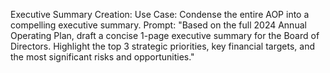 Executive Summary Creation:
        Use Case: Condense the entire AOP into a compelling executive summary.
        Prompt: "Based on the full 2024 Annual Operating Plan, draft a concise 1-page executive summary for the Board of Directors. Highlight the top 3 strategic priorities, key financial targets, and the most significant risks and opportunities."
